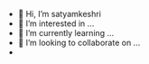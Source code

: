 - 👋 Hi, I’m satyamkeshri
- 👀 I’m interested in ...
- 🌱 I’m currently learning ...
- 💞️ I’m looking to collaborate on ...
- 

<!---
satyamkeshri22/satyamkeshri22 is a ✨ special ✨ repository because its `README.md` (this file) appears on your GitHub profile.
You can click the Preview link to take a look at your changes.
--->
